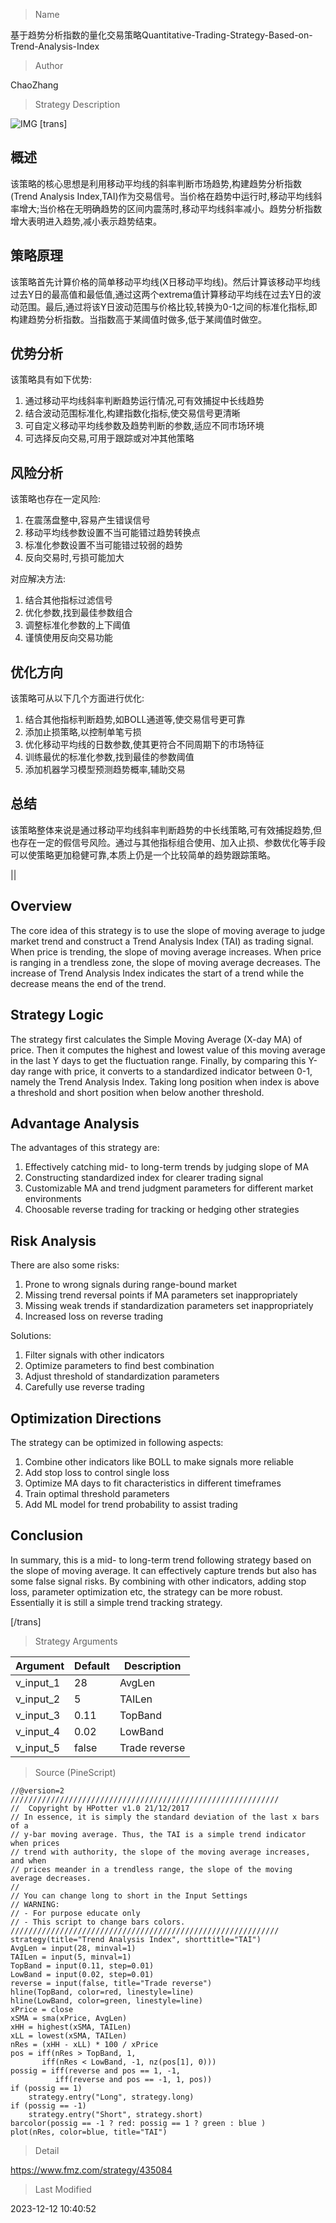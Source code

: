 
> Name

基于趋势分析指数的量化交易策略Quantitative-Trading-Strategy-Based-on-Trend-Analysis-Index

> Author

ChaoZhang

> Strategy Description

![IMG](https://www.fmz.com/upload/asset/fe39b0418efb31439d.png)
[trans]

## 概述

该策略的核心思想是利用移动平均线的斜率判断市场趋势,构建趋势分析指数(Trend Analysis Index,TAI)作为交易信号。当价格在趋势中运行时,移动平均线斜率增大;当价格在无明确趋势的区间内震荡时,移动平均线斜率减小。趋势分析指数增大表明进入趋势,减小表示趋势结束。

## 策略原理

该策略首先计算价格的简单移动平均线(X日移动平均线)。然后计算该移动平均线过去Y日的最高值和最低值,通过这两个extrema值计算移动平均线在过去Y日的波动范围。最后,通过将该Y日波动范围与价格比较,转换为0-1之间的标准化指标,即构建趋势分析指数。当指数高于某阈值时做多,低于某阈值时做空。

## 优势分析

该策略具有如下优势:

1. 通过移动平均线斜率判断趋势运行情况,可有效捕捉中长线趋势
2. 结合波动范围标准化,构建指数化指标,使交易信号更清晰
3. 可自定义移动平均线参数及趋势判断的参数,适应不同市场环境
4. 可选择反向交易,可用于跟踪或对冲其他策略

## 风险分析

该策略也存在一定风险:

1. 在震荡盘整中,容易产生错误信号
2. 移动平均线参数设置不当可能错过趋势转换点
3. 标准化参数设置不当可能错过较弱的趋势
4. 反向交易时,亏损可能加大

对应解决方法:

1. 结合其他指标过滤信号
2. 优化参数,找到最佳参数组合
3. 调整标准化参数的上下阈值
4. 谨慎使用反向交易功能

## 优化方向

该策略可从以下几个方面进行优化:

1. 结合其他指标判断趋势,如BOLL通道等,使交易信号更可靠
2. 添加止损策略,以控制单笔亏损
3. 优化移动平均线的日数参数,使其更符合不同周期下的市场特征
4. 训练最优的标准化参数,找到最佳的参数阈值
5. 添加机器学习模型预测趋势概率,辅助交易

## 总结

该策略整体来说是通过移动平均线斜率判断趋势的中长线策略,可有效捕捉趋势,但也存在一定的假信号风险。通过与其他指标组合使用、加入止损、参数优化等手段可以使策略更加稳健可靠,本质上仍是一个比较简单的趋势跟踪策略。

||

## Overview

The core idea of this strategy is to use the slope of moving average to judge market trend and construct a Trend Analysis Index (TAI) as trading signal. When price is trending, the slope of moving average increases. When price is ranging in a trendless zone, the slope of moving average decreases. The increase of Trend Analysis Index indicates the start of a trend while the decrease means the end of the trend.

## Strategy Logic

The strategy first calculates the Simple Moving Average (X-day MA) of price. Then it computes the highest and lowest value of this moving average in the last Y days to get the fluctuation range. Finally, by comparing this Y-day range with price, it converts to a standardized indicator between 0-1, namely the Trend Analysis Index. Taking long position when index is above a threshold and short position when below another threshold.

## Advantage Analysis  

The advantages of this strategy are:

1. Effectively catching mid- to long-term trends by judging slope of MA  
2. Constructing standardized index for clearer trading signal
3. Customizable MA and trend judgment parameters for different market environments 
4. Choosable reverse trading for tracking or hedging other strategies

## Risk Analysis

There are also some risks:

1. Prone to wrong signals during range-bound market
2. Missing trend reversal points if MA parameters set inappropriately
3. Missing weak trends if standardization parameters set inappropriately 
4. Increased loss on reverse trading 

Solutions:

1. Filter signals with other indicators
2. Optimize parameters to find best combination
3. Adjust threshold of standardization parameters
4. Carefully use reverse trading 

## Optimization Directions

The strategy can be optimized in following aspects:

1. Combine other indicators like BOLL to make signals more reliable
2. Add stop loss to control single loss
3. Optimize MA days to fit characteristics in different timeframes 
4. Train optimal threshold parameters  
5. Add ML model for trend probability to assist trading

## Conclusion

In summary, this is a mid- to long-term trend following strategy based on the slope of moving average. It can effectively capture trends but also has some false signal risks. By combining with other indicators, adding stop loss, parameter optimization etc, the strategy can be more robust. Essentially it is still a simple trend tracking strategy.

[/trans]

> Strategy Arguments



|Argument|Default|Description|
|----|----|----|
|v_input_1|28|AvgLen|
|v_input_2|5|TAILen|
|v_input_3|0.11|TopBand|
|v_input_4|0.02|LowBand|
|v_input_5|false|Trade reverse|


> Source (PineScript)

``` pinescript
//@version=2
////////////////////////////////////////////////////////////
//  Copyright by HPotter v1.0 21/12/2017
// In essence, it is simply the standard deviation of the last x bars of a 
// y-bar moving average. Thus, the TAI is a simple trend indicator when prices 
// trend with authority, the slope of the moving average increases, and when 
// prices meander in a trendless range, the slope of the moving average decreases.
//
// You can change long to short in the Input Settings
// WARNING:
// - For purpose educate only
// - This script to change bars colors.
////////////////////////////////////////////////////////////
strategy(title="Trend Analysis Index", shorttitle="TAI")
AvgLen = input(28, minval=1)
TAILen = input(5, minval=1)
TopBand = input(0.11, step=0.01)
LowBand = input(0.02, step=0.01)
reverse = input(false, title="Trade reverse")
hline(TopBand, color=red, linestyle=line)
hline(LowBand, color=green, linestyle=line)
xPrice = close
xSMA = sma(xPrice, AvgLen)
xHH = highest(xSMA, TAILen)
xLL = lowest(xSMA, TAILen)
nRes = (xHH - xLL) * 100 / xPrice
pos = iff(nRes > TopBand, 1,
       iff(nRes < LowBand, -1, nz(pos[1], 0))) 
possig = iff(reverse and pos == 1, -1,
          iff(reverse and pos == -1, 1, pos))	   
if (possig == 1) 
    strategy.entry("Long", strategy.long)
if (possig == -1)
    strategy.entry("Short", strategy.short)	   	    
barcolor(possig == -1 ? red: possig == 1 ? green : blue ) 
plot(nRes, color=blue, title="TAI")

```

> Detail

https://www.fmz.com/strategy/435084

> Last Modified

2023-12-12 10:40:52
